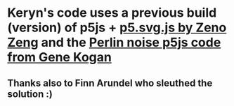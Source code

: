 # Keryn's code uses a previous build (version) of p5js + [p5.svg.js by Zeno Zeng](https://github.com/zenozeng/p5.js-svg) and the [Perlin noise p5js code from Gene Kogan](https://genekogan.com/code/p5js-perlin-noise/)
## Thanks also to Finn Arundel who sleuthed the solution :)
